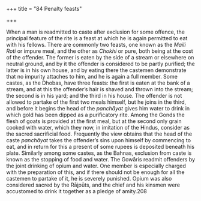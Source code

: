 +++
title = "84 Penalty feasts"

+++

When a man is readmitted to caste after exclusion for some offence, the principal feature of the rite is a feast at which he is again permitted to eat with his fellows. There are commonly two feasts, one known as the *Maili Roti* or impure meal, and the other as *Chokhi* or pure, both being at the cost of the offender. The former is eaten by the side of a stream or elsewhere on neutral ground, and by it the offender is considered to be partly purified; the latter is in his own house, and by eating there the castemen demonstrate that no impurity attaches to him, and he is again a full member. Some castes, as the Dhobas, have three feasts: the first is eaten at the bank of a stream, and at this the offender’s hair is shaved and thrown into the stream; the second is in his yard; and the third in his house. The offender is not allowed to partake of the first two meals himself, but he joins in the third, and before it begins the head of the *panchāyat* gives him water to drink in which gold has been dipped as a purificatory rite. Among the Gonds the flesh of goats is provided at the first meal, but at the second only grain cooked with water, which they now, in imitation of the Hindus, consider as the sacred sacrificial food. Frequently the view obtains that the head of the caste *panchāyat* takes the offender’s sins upon himself by commencing to eat, and in return for this a present of some rupees is deposited beneath his plate. Similarly among some castes, as the Bahnas, exclusion from caste is known as the stopping of food and water. The Gowāris readmit offenders by the joint drinking of opium and water. One member is especially charged with the preparation of this, and if there should not be enough for all the castemen to partake of it, he is severely punished. Opium was also considered sacred by the Rājpūts, and the chief and his kinsmen were accustomed to drink it together as a pledge of amity.208 


